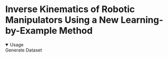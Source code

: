 # Inverse Kinematics of Robotic Manipulators Using a New Learning-by-Example Method

</details>
<details open>
<summary>Usage</summary>
Generate Dataset
</details>

